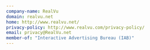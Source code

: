 ```yaml
---
company-name: RealVu
domain: realvu.net
home: http://www.realvu.net/
privacy-policy: http://www.realvu.com/privacy-policy/
email: privacy@RealVu.net
member-of: "Interactive Advertising Bureau (IAB)"
---
```




